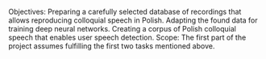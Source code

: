 Objectives:
Preparing a carefully selected database of recordings that allows reproducing colloquial
speech in Polish.
Adapting the found data for training deep neural networks.
Creating a corpus of Polish colloquial speech that enables user speech detection.
Scope:
The first part of the project assumes fulfilling the first two tasks mentioned above. 
